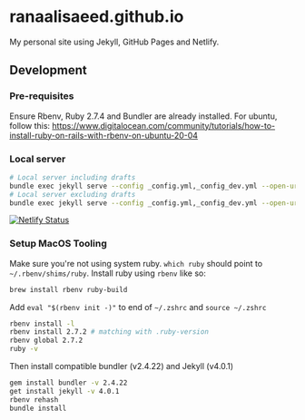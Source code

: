 # ranaalisaeed.github.io

My personal site using Jekyll, GitHub Pages and Netlify.

## Development

### Pre-requisites

Ensure Rbenv, Ruby 2.7.4 and Bundler are already installed.
For ubuntu, follow this: https://www.digitalocean.com/community/tutorials/how-to-install-ruby-on-rails-with-rbenv-on-ubuntu-20-04

### Local server

```bash
# Local server including drafts
bundle exec jekyll serve --config _config.yml,_config_dev.yml --open-url --drafts
# Local server excluding drafts
bundle exec jekyll serve --config _config.yml,_config_dev.yml --open-url
```

[![Netlify Status](https://api.netlify.com/api/v1/badges/3611d981-a92f-4983-987c-468139fd3fb0/deploy-status)](https://app.netlify.com/sites/ranaalisaeed/deploys)


### Setup MacOS Tooling

Make sure you're not using system ruby. `which ruby` should point to `~/.rbenv/shims/ruby`. Install ruby using `rbenv` like so:

```bash
brew install rbenv ruby-build
```

Add `eval "$(rbenv init -)"` to end of `~/.zshrc` and `source ~/.zshrc`

```bash
rbenv install -l
rbenv install 2.7.2 # matching with .ruby-version
rbenv global 2.7.2
ruby -v
```

Then install compatible bundler (v2.4.22) and Jekyll (v4.0.1)

```bash
gem install bundler -v 2.4.22
get install jekyll -v 4.0.1
rbenv rehash
bundle install
```